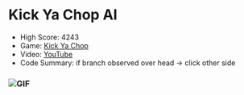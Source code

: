 # Kick Ya Chop AI
* High Score: 4243
* Game: [Kick Ya Chop](https://www.addictinggames.com/clicker/kick-ya-chop)
* Video: [YouTube](https://youtu.be/8hsjaKSZLWE)
* Code Summary: if branch observed over head &rarr; click other side
### ![GIF](https://media.giphy.com/media/7njqMNZjadiPkD0pPM/giphy.gif)
